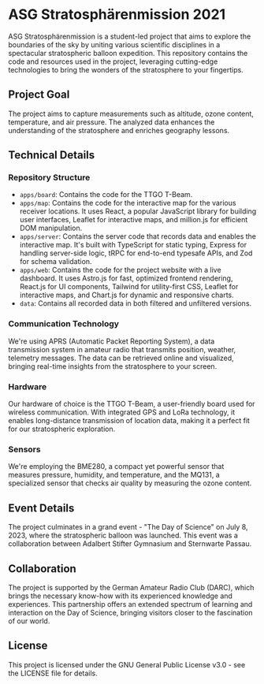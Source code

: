 # ASG Stratosphärenmission 2021
ASG Stratosphärenmission is a student-led project that aims to explore the boundaries of the sky by uniting various scientific disciplines in a spectacular stratospheric balloon expedition. This repository contains the code and resources used in the project, leveraging cutting-edge technologies to bring the wonders of the stratosphere to your fingertips.

## Project Goal
The project aims to capture measurements such as altitude, ozone content, temperature, and air pressure. The analyzed data enhances the understanding of the stratosphere and enriches geography lessons.

## Technical Details

### Repository Structure
- `apps/board`: Contains the code for the TTGO T-Beam.
- `apps/map`: Contains the code for the interactive map for the various receiver locations. It uses React, a popular JavaScript library for building user interfaces, Leaflet for interactive maps, and million.js for efficient DOM manipulation.
- `apps/server`: Contains the server code that records data and enables the interactive map. It's built with TypeScript for static typing, Express for handling server-side logic, tRPC for end-to-end typesafe APIs, and Zod for schema validation.
- `apps/web`: Contains the code for the project website with a live dashboard. It uses Astro.js for fast, optimized frontend rendering, React.js for UI components, Tailwind for utility-first CSS, Leaflet for interactive maps, and Chart.js for dynamic and responsive charts.
- `data`: Contains all recorded data in both filtered and unfiltered versions.
### Communication Technology
We're using APRS (Automatic Packet Reporting System), a data transmission system in amateur radio that transmits position, weather, telemetry messages. The data can be retrieved online and visualized, bringing real-time insights from the stratosphere to your screen.

### Hardware
Our hardware of choice is the TTGO T-Beam, a user-friendly board used for wireless communication. With integrated GPS and LoRa technology, it enables long-distance transmission of location data, making it a perfect fit for our stratospheric exploration.

### Sensors
We're employing the BME280, a compact yet powerful sensor that measures pressure, humidity, and temperature, and the MQ131, a specialized sensor that checks air quality by measuring the ozone content.

## Event Details
The project culminates in a grand event - "The Day of Science" on July 8, 2023, where the stratospheric balloon was launched. This event was a collaboration between Adalbert Stifter Gymnasium and Sternwarte Passau.

## Collaboration
The project is supported by the German Amateur Radio Club (DARC), which brings the necessary know-how with its experienced knowledge and experiences. This partnership offers an extended spectrum of learning and interaction on the Day of Science, bringing visitors closer to the fascination of our world.

## License
This project is licensed under the GNU General Public License v3.0 - see the LICENSE file for details.
